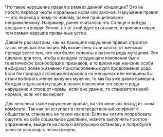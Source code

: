 Что такое нарушение правил в рамках данной концепции? Это не просто переход черты моральных норм или законов. Нарушение правил — это переход к чему-то новому, ранее принципиально неприемлемому. Например, ранее считалось что Солнце и звёзды вращаются вокруг Земли, но от этой идеи отказались и приняли новую, тем самым нарушив привычные устои.

Давайте рассмотрим, как на принципе нарушения правил строится такая вещь как эволюция. Мужские гены отличаются от женских прежде всего тем, что они более склонны к разного рода мутациям. Это сделано для того, чтобы в каждом следующем поколении было генетическое разнообразие признаков, в то время как женские особи выбирают более жизненно приспособленных для продолжения рода. Если бы природа экспериментировала на женщинах или женщины бы стали выбирать менее живучих мужчин, то мы бы уже давно вымерли. Каждая отдельная мутация в новом поколении это своего рода нарушение и отход от нормы, если оно удачно, то становится новой нормой, если нет вымирает.

Для человека такое нарушение правил, ни что иное как выход из зоны комфорта. Так как он вступает в непосредственный конфликт с обществом, становясь не таким как все. Если вы хотите попробовать ощутить на себе социальное давление, можете выполнить простое упражнение, выйдите на любую автобусную остановку и попробуйте завести разговор с незнакомцем.
